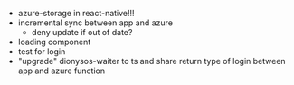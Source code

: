 - azure-storage in react-native!!!
- incremental sync between app and azure
  - deny update if out of date?
- loading component
- test for login
- "upgrade" dionysos-waiter to ts and share return type of login between app and azure function